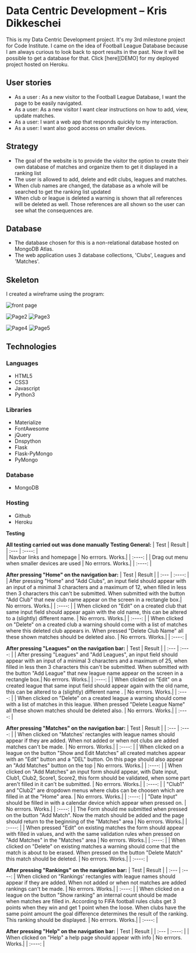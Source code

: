 # Data Centric Development – Kris Dikkeschei

This is my Data Centric Development project. It's my 3rd milestone project for Code Institute. I came on the idea of Football League Database because I am always curious to look back to sport results in the past. Now it will be possible to get a database for that.
Click [here][DEMO] for my deployed project hosted on Heroku.

## User stories
* As a user : As a new visitor to the Football League Database, I want the page to be easily navigated.
* As a user: As a new visitor I want clear instructions on how to add, view, update matches.
* As a user: I want a web app that responds quickly to my interaction.
* As a user: I want also good access on smaller devices.

## Strategy
* The goal of the website is to provide the visitor the option to create their own database of matches and organize them to get it displayed in a ranking list
* The user is allowed to add, delete and edit clubs, leagues and matches.
* When club names are changed, the database as a whole will be searched to get the ranking list updated
* When club or league is deleted a warning is shown that all references will be deleted as well. Those references are all shown so the user can see what the consequences are.


## Database
* The database chosen for this is a non-relational database hosted on MongoDB Atlas.
* The web application uses 3 database collections, 'Clubs', Leagues and 'Matches'.

## Skeleton
I created a wireframe using the program:


![front page](https://github.com/Kriz-hub/Football_League_Database/blob/main/static/wireframes/page%201%20home%20small.png) 

![Page2](https://github.com/Kriz-hub/Football_League_Database/blob/main/static/wireframes/page%202%20small.png) ![Page3](https://github.com/Kriz-hub/Football_League_Database/blob/main/static/wireframes/page%203%20small.png) 

![Page4](https://github.com/Kriz-hub/Football_League_Database/blob/main/static/wireframes/page%204%20small.png) ![Page5](https://github.com/Kriz-hub/Football_League_Database/blob/main/static/wireframes/page%205%20small.png)



## Technologies

### Languages
* HTML5
* CSS3
* Javascript
* Python3

### Libraries
* Materialize
* FontAwesome
* jQuery
* Dnspython
* Flask
* Flask-PyMongo
* PyMongo

### Database
* MongoDB

### Hosting
* Github
* Heroku

**Testing**

**All testing carried out was done manually**
**Testing General:**
| Test      | Result | 
| :---        |    :----:   |   
| Navbar links and homepage     | No errrors. Works.|        |    :----:   |
| Drag out menu when smaller devices  are used  | No errrors. Works.|        |    :----:   |

**After pressing "Home" on the navigation bar:**
| Test      | Result | 
| :---        |    :----:   |
| After pressing "Home" and "Add Clubs", an input field should appear with an input of a minimal 3 characters and a maximum of 12, when filled in less then 3 characters this can't be submitted. When submitted with the button "Add Club" that new club name appear on the screen in a rectangle box.| No errrors. Works.|        |    :----:   |
| When clicked on "Edit" on a created club that same input field should appear again with the old name, this can be altered to a (slightly) different name. | No errrors. Works.|        |    :----:   |
| When clicked on "Delete" on a created club a warning should come with a list of matches where this deleted club appears in. When pressed "Delete Club Name" all these shown matches should be deleted also.     | No errrors. Works.|        |    :----:   |

**After pressing "Leagues" on the navigation bar:**
| Test      | Result | 
| :---        |    :----:   |
| After pressing "Leagues" and "Add Leagues", an input field should appear with an input of a minimal 3 characters and a maximum of 25, when filled in less then 3 characters this can't be submitted. When submitted with the button "Add League" that new league name appear on the screen in a rectangle box.| No errrors. Works.|        |    :----:   |
| When clicked on "Edit" on a created league that same input field should appear again with the old name, this can be altered to a (slightly) different name . | No errrors. Works.|        |    :----:   |
| When clicked on "Delete" on a created league a warning should come with a list of matches in this league. When pressed "Delete League Name" all these shown matches should be deleted also.     | No errrors. Works.|        |    :----:   |

**After pressing "Matches" on the navigation bar:**
| Test      | Result | 
| :---        |    :----:   |
| When clicked on "Matches' rectangles with league names should appear if they are added. When not added or when not clubs are added matches can't be made.    | No errrors. Works.|        |    :----:   |
| When clicked on a league on the button "Show and Edit Matches" all created matches appear with an "Edit" button and a "DEL" button. On this page should also appear an "Add Matches" button on the top | No errrors. Works.|        |    :----:   |
| When clicked on "Add Matches" an input form should appear, with Date input, Club1, Club2, Score1, Score2, this form should be validated, when some part aren't filled in it can't be submitted. | No errrors. Works.|        |    :----:   |
| "Club1" and "Club2" are dropdown menus where clubs can be choosen which are filled in at the "Home" area.        | No errrors. Works.|        |    :----:   |
| "Date Input" should be filled in with a calendar device which appear when pressed on.     | No errrors. Works.|        |    :----:   |
| The Form should me submitted when pressed on the button "Add Match". Now the match should be added and the page should return to the beginning of the "Matches" area     | No errrors. Works.|        |    :----:   |
| When pressed "Edit" on existing matches the form should appear with filled in values, and with the same validation rules when pressed on "Add Matches" in the "Matches" area    | No errrors. Works.|        |    :----:   |
| When clicked on "Delete" on existing matches a warning should come that the match is about to be erased. When pressed on the button "Delete Match" this match should be deleted.     | No errrors. Works.|        |    :----:   |

**After pressing "Rankings" on the navigation bar:**
| Test      | Result | 
| :---        |    :----:   |
 When clicked on "Rankings' rectangles with league names should appear if they are added. When not added or when not matches are added rankings can't be made.      | No errrors. Works.|        |    :----:   |
| When clicked on a league on the button "Show ranking" an internal count should be made when matches are filled in. According to FIFA football rules clubs get 3 points when they win and get 1 point when the loose. When clubs have the same point amount the goal difference determines the result of the ranking. This ranking should be displayed. |  No errrors. Works.|        |    :----:   |

**After pressing "Help" on the navigation bar:**
| Test      | Result | 
| :---        |    :----:   |
| When clicked on "Help" a help page should appear with info    | No errrors. Works.|        |    :----:   |
